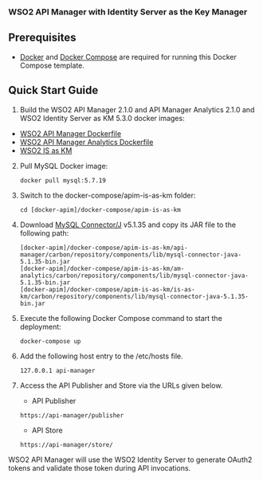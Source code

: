 ### WSO2 API Manager with Identity Server as the Key Manager


## Prerequisites

 * [Docker](https://www.docker.com/get-docker) and [Docker Compose](https://docs.docker.com/compose/install/#install-compose) are required for running this Docker Compose template.

## Quick Start Guide

1. Build the WSO2 API Manager 2.1.0 and API Manager Analytics 2.1.0 and WSO2 Identity Server as KM 5.3.0 docker images:

  *  [WSO2 API Manager Dockerfile](../../dockerfiles/apim/README.md)
  *  [WSO2 API Manager Analytics Dockerfile](../../dockerfiles/apim-analytics/README.md)
  *  [WSO2 IS as KM](../../dockerfiles/is-as-km/README.md)


2. Pull MySQL Docker image:
     ```
     docker pull mysql:5.7.19
     ```

3. Switch to the docker-compose/apim-is-as-km folder:
    ```
    cd [docker-apim]/docker-compose/apim-is-as-km
    ```

4. Download [MySQL Connector/J](https://downloads.mysql.com/archives/c-j/) v5.1.35 and copy its JAR file to the following path:
    ```
    [docker-apim]/docker-compose/apim-is-as-km/api-manager/carbon/repository/components/lib/mysql-connector-java-5.1.35-bin.jar
    [docker-apim]/docker-compose/apim-is-as-km/am-analytics/carbon/repository/components/lib/mysql-connector-java-5.1.35-bin.jar
    [docker-apim]/docker-compose/apim-is-as-km/is-as-km/carbon/repository/components/lib/mysql-connector-java-5.1.35-bin.jar
    ```

6. Execute the following Docker Compose command to start the deployment:
    ```
    docker-compose up
    ```

7. Add the following host entry to the /etc/hosts file.
    ```
    127.0.0.1 api-manager
    ```
8. Access the API Publisher and Store via the URLs given below.

    * API Publisher
    ```
    https://api-manager/publisher
    ```

    * API Store
    ```
    https://api-manager/store/
    ```

WSO2 API Manager will use the WSO2 Identity Server to generate OAuth2 tokens and validate those token during API invocations.